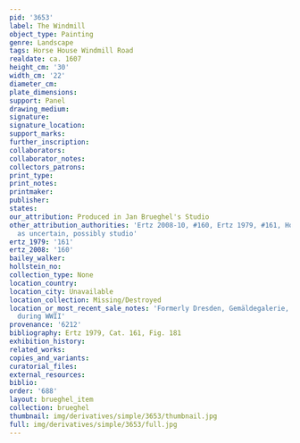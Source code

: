 ```yaml
---
pid: '3653'
label: The Windmill
object_type: Painting
genre: Landscape
tags: Horse House Windmill Road
realdate: ca. 1607
height_cm: '30'
width_cm: '22'
diameter_cm: 
plate_dimensions: 
support: Panel
drawing_medium: 
signature: 
signature_location: 
support_marks: 
further_inscription: 
collaborators: 
collaborator_notes: 
collectors_patrons: 
print_type: 
print_notes: 
printmaker: 
publisher: 
states: 
our_attribution: Produced in Jan Brueghel's Studio
other_attribution_authorities: 'Ertz 2008-10, #160, Ertz 1979, #161, Honig database
  as uncertain, possibly studio'
ertz_1979: '161'
ertz_2008: '160'
bailey_walker: 
hollstein_no: 
collection_type: None
location_country: 
location_city: Unavailable
location_collection: Missing/Destroyed
location_or_most_recent_sale_notes: 'Formerly Dresden, Gemäldegalerie, #892, destroyed
  during WWII'
provenance: '6212'
bibliography: Ertz 1979, Cat. 161, Fig. 181
exhibition_history: 
related_works: 
copies_and_variants: 
curatorial_files: 
external_resources: 
biblio: 
order: '688'
layout: brueghel_item
collection: brueghel
thumbnail: img/derivatives/simple/3653/thumbnail.jpg
full: img/derivatives/simple/3653/full.jpg
---
```

